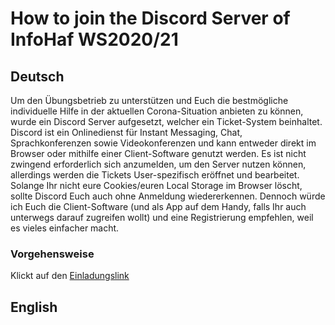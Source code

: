 # How to join the Discord Server of InfoHaf WS2020/21

## Deutsch

Um den Übungsbetrieb zu unterstützen und Euch die bestmögliche individuelle Hilfe in der aktuellen Corona-Situation anbieten zu können, wurde ein Discord Server aufgesetzt, welcher ein Ticket-System beinhaltet. Discord ist ein Onlinedienst für Instant Messaging, Chat, Sprachkonferenzen sowie Videokonferenzen und kann entweder direkt im Browser oder mithilfe einer Client-Software genutzt werden. Es ist nicht zwingend erforderlich sich anzumelden, um den Server nutzen können, allerdings werden die Tickets User-spezifisch eröffnet und bearbeitet. Solange Ihr nicht eure Cookies/euren Local Storage im Browser löscht, sollte Discord Euch auch ohne Anmeldung wiedererkennen. Dennoch würde ich Euch die Client-Software (und als App auf dem Handy, falls Ihr auch unterwegs darauf zugreifen wollt) und eine Registrierung empfehlen, weil es vieles einfacher macht. 

### Vorgehensweise

Klickt auf den [Einladungslink](https://discord.gg/2JRJvPe2Af)




## English

